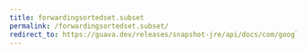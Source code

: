 ```yaml
---
title: forwardingsortedset.subset
permalink: /forwardingsortedset.subset/
redirect_to: https://guava.dev/releases/snapshot-jre/api/docs/com/google/common/collect/ForwardingSortedSet.html#subSet-E-E-
---
```


